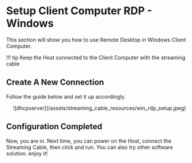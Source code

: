 # Setup Client Computer RDP - Windows

This section will show you how to use Remote Desktop in Windows Client Computer.

!!! tip
    Keep the Host connected to the Client Computer with the streaming cable

## Create A New Connection

Follow the guide below and set it up accordingly.

<center>![dhcpserver](/assets/streaming_cable_resources/win_rdp_setup.jpeg)</center>

## Configuration Completed

Now, you are in. Next time, you can power on the Host, connect the Streaming Cable, then click and run. You can also try other software solution. enjoy it!
